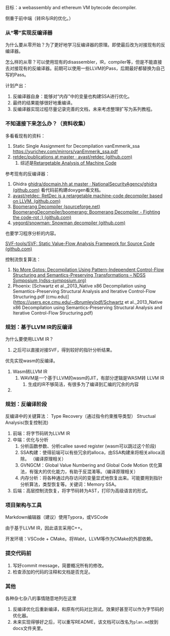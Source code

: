 目标：a webassembly and ethereum VM bytecode decompiler. 

侧重于前中端（转IR与IR的优化。）

### 从“零”实现反编译器

为什么要从零开始？为了更好地学习反编译器的原理。即使最后改为对接现有的反编译器。

怎么样的从零？可以使用现有的disassembler，IR，compiler等，但是不能直接去对接现有的反编译器。前期可以使用一些LLVM的Pass，后期最好都替换为自己写的Pass。

计划产出：

1. 反编译器自身：能够对“内存”中的变量也构建SSA进行优化。
2. 最终的结果能够很好地重编译。
3. 反编译器实现过程尽量记录完善的文档，未来考虑整理扩写为系列教程。

### 不知道接下来怎么办？（资料收集）

多看看现有的资料：

1. Static Single Assignment for Decompilation vanEmmerik_ssa https://yurichev.com/mirrors/vanEmmerik_ssa.pdf
2. [retdec/publications at master · avast/retdec (github.com)](https://github.com/avast/retdec/tree/master/publications) 
   1. 综述是[Retargetable Analysis of Machine Code](http://www.fit.vutbr.cz/study/DP/PD.php?id=482&file=t) 

参考现有的反编译器：

1. Ghidra [ghidra/docmain.hh at master · NationalSecurityAgency/ghidra (github.com)](https://github.com/NationalSecurityAgency/ghidra/blob/master/Ghidra/Features/Decompiler/src/decompile/cpp/docmain.hh) 看代码前构建doxygen看文档。
2. [avast/retdec: RetDec is a retargetable machine-code decompiler based on LLVM. (github.com)](https://github.com/avast/retdec)
3. [Boomerang Decompiler (sourceforge.net)](https://boomerang.sourceforge.net/)     [BoomerangDecompiler/boomerang: Boomerang Decompiler - Fighting the code-rot :) (github.com)](https://github.com/BoomerangDecompiler/boomerang) 
4. [yegord/snowman: Snowman decompiler (github.com)](https://github.com/yegord/snowman) 

也要学习程序分析的内容。

[SVF-tools/SVF: Static Value-Flow Analysis Framework for Source Code (github.com)](https://github.com/SVF-tools/SVF) 

控制流恢复算法：

1. [No More Gotos: Decompilation Using Pattern-Independent Control-Flow Structuring and Semantics-Preserving Transformations – NDSS Symposium (ndss-symposium.org)](https://www.ndss-symposium.org/ndss2015/ndss-2015-programme/no-more-gotos-decompilation-using-pattern-independent-control-flow-structuring-and-semantics/) 
2. Phoenix: [Schwartz et al._2013_Native x86 Decompilation using Semantics-Preserving Structural Analysis and Iterative Control-Flow Structuring.pdf (cmu.edu)](https://users.ece.cmu.edu/~dbrumley/pdf/Schwartz et al._2013_Native x86 Decompilation using Semantics-Preserving Structural Analysis and Iterative Control-Flow Structuring.pdf) 

### 规划：基于LLVM IR的反编译

为什么要使用LLVM IR？

1. 之后可以直接对接SVF，得到较好的指针分析结果。

优先实现wasm的反编译。

1. Wasm转LLVM IR
   1. WAVM是一个基于LLVM的wasm的JIT，有部分逻辑是WASM转 LLVM IR
      1. 生成的IR不够简洁，有很多为了编译到汇编的冗余的内容
2. 

### 规划：反编译阶段

反编译中的关键算法： Type Recovery（通过指令约束推导类型） Structual Analysis(恢复控制流)

1. 前端：将字节码转为LLVM IR
2. 中端：优化与分析
   1. 分析函数参数、分析callee saved register (wasm可以跳过这个阶段)
   2. SSA构建：使得前端可以有些冗余的alloca，由SSA构建来将相关alloca消除。 （编译原理相关）
   3. GVNGCM：Global Value Numbering and Global Code Motion 优化算法，有强大的优化能力，有助于反混淆等。（编译原理相关）
   4. 内存分析：将各种通过内存访问的变量显式地恢复出来。可能要用到指针分析算法，类型恢复等。关键词：Memory SSA。
3. 后端：高层控制流恢复，将字节码转为AST，打印为高级语言的形式。

### 项目架构与工具

Markdown编辑器（建议）使用Typora，或VSCode

由于基于LLVM IR，因此语言采用C++。

开发环境：VSCode + CMake。将Wabt，LLVM等作为CMake的外部依赖。



### 提交代码前

1. 写好commit message，简要概况所有的修改。
2. 检查添加的代码的注释和文档是否充足。



### 其他
各种杂七杂八的事情随意地列在这里

1. 反编译优化后重新编译，和原有代码对比测试。效果好甚至可以作为字节码的优化器。
2. 未来实现得够好之后，可以重写README，该文档可以改名为`plan.md`放到docs文件夹里。

